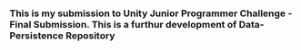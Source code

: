 ### This is my submission to Unity Junior Programmer Challenge - Final Submission. This is a furthur development of Data-Persistence Repository ###
